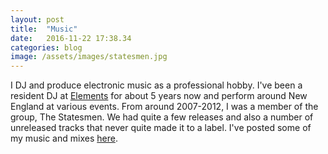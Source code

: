 ```yaml
---
layout: post
title:  "Music"
date:   2016-11-22 17:38.34
categories: blog
image: /assets/images/statesmen.jpg
---
```


I DJ and produce electronic music as a professional hobby. I've been a resident DJ at
[Elements](http://elements-dnb.com) for about 5 years now and perform around New England at various events. From around 2007-2012, I was a member of the group,
The Statesmen. We had quite a few releases and also a number of unreleased tracks
that never quite made it to a label. I've posted some of my music and mixes [here](/music/).

